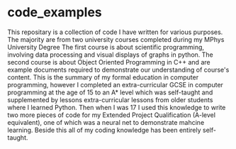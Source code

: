 # code_examples
This repositary is a collection of code I have written for various purposes. The majority are from two university courses completed during my MPhys University Degree The first course is about scientific programming, involving data processing and visual displays of graphs in python. The second course is about Object Oriented Programming in C++ and are example documents required to demonstrate our understanding of course's content. This is the summary of my formal education in computer programming, however I completed an extra-curricular GCSE in computer programming at the age of 15 to an A* level which was self-taught and supplemented by lessons extra-curricular lessons from older students where I learned Python. Then when I was 17 I used this knowledge to write two more pieces of code for my Extended Project Qualification (A-level equivalent), one of which was a neural net to demonstrate mahcine learning.
Beside this all of my coding knowledge has been entirely self-taught.

